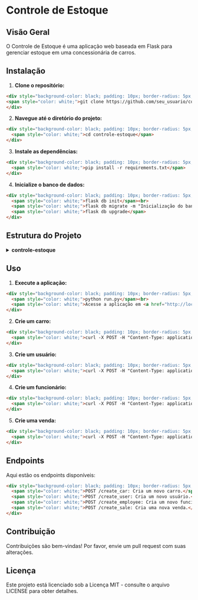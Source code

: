 # Controle de Estoque

## Visão Geral

O Controle de Estoque é uma aplicação web baseada em Flask para gerenciar estoque em uma concessionária de carros.

## Instalação

1. **Clone o repositório:**
```html
<div style="background-color: black; padding: 10px; border-radius: 5px;">
<span style="color: white;">git clone https://github.com/seu_usuario/controle-estoque.git</span>
</div>
```
   
2. **Navegue até o diretório do projeto:**
```html
<div style="background-color: black; padding: 10px; border-radius: 5px;">
  <span style="color: white;">cd controle-estoque</span>
</div>
```

3. **Instale as dependências:**
```html
<div style="background-color: black; padding: 10px; border-radius: 5px;">
  <span style="color: white;">pip install -r requirements.txt</span>
</div>
```

4. **Inicialize o banco de dados:**
```html
<div style="background-color: black; padding: 10px; border-radius: 5px;">
  <span style="color: white;">flask db init</span><br>
  <span style="color: white;">flask db migrate -m "Inicialização do banco de dados"</span><br>
  <span style="color: white;">flask db upgrade</span>
</div>
```

## Estrutura do Projeto
<details>
  <summary><b>controle-estoque</b></summary>
  <ul>
    <li>
      <details>
        <summary><b>app</b></summary>
        <ul>
          <li><code>__init__.py</code>     # Inicialização do aplicativo Flask</li>
          <li><code>models.py</code>       # Definição do modelo de dados</li>
          <li><code>routes.py</code>       # Definição das rotas da API</li>
          <li><code>config.py</code>       # Configurações da aplicação</li>
        </ul>
      </details>
    </li>
    <li><code>tests</code>              # Diretório para testes (opcional)</li>
    <li><code>run.py</code>              # Arquivo para iniciar o aplicativo</li>
    <li><code>requirements.txt</code>    # Lista de dependências</li>
  </ul>
</details>

## Uso

1. **Execute a aplicação:**
```html
<div style="background-color: black; padding: 10px; border-radius: 5px;">
  <span style="color: white;">python run.py</span><br>
  <span style="color: white;">Acesse a aplicação em <a href="http://localhost:5000" style="color: white; text-decoration: underline;">http://localhost:5000</a> em seu navegador.</span>
</div>
```

2. **Crie um carro:**

```html
<div style="background-color: black; padding: 10px; border-radius: 5px;">
  <span style="color: white;">curl -X POST -H "Content-Type: application/json" -d '{"modelo": "ModeloCarro", "ano": 2022, "preco": 50000, "tabela_fipe": "123ABC", "kilometragem": 10000, "utilitario": true}' http://localhost:5000/create_car</span>
</div>
```

3. **Crie um usuário:**
```html
<div style="background-color: black; padding: 10px; border-radius: 5px;">
  <span style="color: white;">curl -X POST -H "Content-Type: application/json" -d '{"nome": "João Silva", "email": "joao@example.com", "cpf": "123.456.789-00"}' http://localhost:5000/create_user</span>
</div>
```

4. **Crie um funcionário:**
```html
<div style="background-color: black; padding: 10px; border-radius: 5px;">
  <span style="color: white;">curl -X POST -H "Content-Type: application/json" -d '{"login": "joao_silva", "nome": "João Silva", "cpf": "123.456.789-00", "senha": "senha123", "nivel_atendimento": 1}' http://localhost:5000/create_employee</span>
</div>
```

5. **Crie uma venda:**
```html
<div style="background-color: black; padding: 10px; border-radius: 5px;">
  <span style="color: white;">curl -X POST -H "Content-Type: application/json" -d '{"car_id": 1, "user_id": 1, "employee_id": 1, "payment_method": "cartao_credito"}' http://localhost:5000/create_sale</span>
</div>
```

## Endpoints

Aqui estão os endpoints disponíveis:

```html
<div style="background-color: black; padding: 10px; border-radius: 5px;">
  <span style="color: white;">POST /create_car: Cria um novo carro.</span><br>
  <span style="color: white;">POST /create_user: Cria um novo usuário.</span><br>
  <span style="color: white;">POST /create_employee: Cria um novo funcionário.</span><br>
  <span style="color: white;">POST /create_sale: Cria uma nova venda.</span>
</div>
```

## Contribuição

Contribuições são bem-vindas! Por favor, envie um pull request com suas alterações.

## Licença

Este projeto está licenciado sob a Licença MIT - consulte o arquivo LICENSE para obter detalhes.
